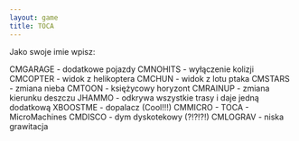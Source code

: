 ```yaml
---
layout: game
title: TOCA
---
```


Jako swoje imie wpisz:

CMGARAGE	- dodatkowe pojazdy
CMNOHITS 	- wyłączenie kolizji
CMCOPTER 	- widok z helikoptera
CMCHUN 		- widok z lotu ptaka
CMSTARS 	- zmiana nieba
CMTOON 		- księżycowy horyzont
CMRAINUP 	- zmiana kierunku deszczu
JHAMMO 		- odkrywa wszystkie trasy i daje jedną 
dodatkową
XBOOSTME 	- dopalacz (Cool!!!)
CMMICRO 	- TOCA - MicroMachines
CMDISCO 	- dym dyskotekowy (?!?!?!)
CMLOGRAV 	- niska grawitacja
